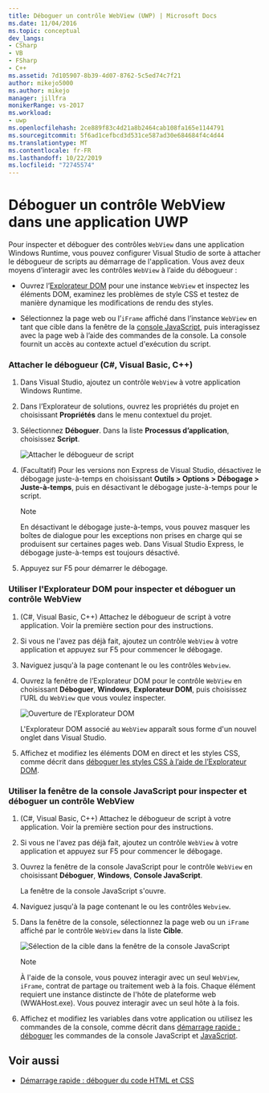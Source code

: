 ```yaml
---
title: Déboguer un contrôle WebView (UWP) | Microsoft Docs
ms.date: 11/04/2016
ms.topic: conceptual
dev_langs:
- CSharp
- VB
- FSharp
- C++
ms.assetid: 7d105907-8b39-4d07-8762-5c5ed74c7f21
author: mikejo5000
ms.author: mikejo
manager: jillfra
monikerRange: vs-2017
ms.workload:
- uwp
ms.openlocfilehash: 2ce889f83c4d21a8b2464cab108fa165e1144791
ms.sourcegitcommit: 5f6ad1cefbcd3d531ce587ad30e684684f4c4d44
ms.translationtype: MT
ms.contentlocale: fr-FR
ms.lasthandoff: 10/22/2019
ms.locfileid: "72745574"
---
```

# <a name="debug-a-webview-control-in-a-uwp-app"></a>Déboguer un contrôle WebView dans une application UWP

 Pour inspecter et déboguer des contrôles `WebView` dans une application Windows Runtime, vous pouvez configurer Visual Studio de sorte à attacher le débogueur de scripts au démarrage de l'application. Vous avez deux moyens d’interagir avec les contrôles `WebView` à l’aide du débogueur :

- Ouvrez l’[Explorateur DOM](../debugger/quickstart-debug-html-and-css.md) pour une instance `WebView` et inspectez les éléments DOM, examinez les problèmes de style CSS et testez de manière dynamique les modifications de rendu des styles.

- Sélectionnez la page web ou l’`iFrame` affiché dans l’instance `WebView` en tant que cible dans la fenêtre de la [console JavaScript](../debugger/javascript-console-commands.md?view=vs-2017), puis interagissez avec la page web à l’aide des commandes de la console. La console fournit un accès au contexte actuel d'exécution du script.

### <a name="attach-the-debugger-c-visual-basic-c"></a>Attacher le débogueur (C#, Visual Basic, C++)

1. Dans Visual Studio, ajoutez un contrôle `WebView` à votre application Windows Runtime.

2. Dans l’Explorateur de solutions, ouvrez les propriétés du projet en choisissant **Propriétés** dans le menu contextuel du projet.

3. Sélectionnez **Déboguer**. Dans la liste **Processus d’application**, choisissez **Script**.

     ![Attacher le débogueur de script](../debugger/media/js_dom_webview_script_debugger.png "JS_DOM_WebView_Script_Debugger")

4. (Facultatif) Pour les versions non Express de Visual Studio, désactivez le débogage juste-à-temps en choisissant **Outils > Options > Débogage > Juste-à-temps**, puis en désactivant le débogage juste-à-temps pour le script.

    > [!NOTE]
    > En désactivant le débogage juste-à-temps, vous pouvez masquer les boîtes de dialogue pour les exceptions non prises en charge qui se produisent sur certaines pages web. Dans Visual Studio Express, le débogage juste-à-temps est toujours désactivé.

5. Appuyez sur F5 pour démarrer le débogage.

### <a name="use-the-dom-explorer-to-inspect-and-debug-a-webview-control"></a>Utiliser l'Explorateur DOM pour inspecter et déboguer un contrôle WebView

1. (C#, Visual Basic, C++) Attachez le débogueur de script à votre application. Voir la première section pour des instructions.

2. Si vous ne l'avez pas déjà fait, ajoutez un contrôle `WebView` à votre application et appuyez sur F5 pour commencer le débogage.

3. Naviguez jusqu'à la page contenant le ou les contrôles `Webview`.

4. Ouvrez la fenêtre de l’Explorateur DOM pour le contrôle `WebView` en choisissant **Déboguer**, **Windows**, **Explorateur DOM**, puis choisissez l’URL du `WebView` que vous voulez inspecter.

     ![Ouverture de l’Explorateur DOM](../debugger/media/js_dom_webview.png "JS_DOM_WebView")

     L'Explorateur DOM associé au `WebView` apparaît sous forme d'un nouvel onglet dans Visual Studio.

5. Affichez et modifiez les éléments DOM en direct et les styles CSS, comme décrit dans [déboguer les styles CSS à l’aide de l’Explorateur DOM](/visualstudio/debugger/quickstart-debug-html-and-css).

### <a name="use-the-javascript-console-window-to-inspect-and-debug-a-webview-control"></a>Utiliser la fenêtre de la console JavaScript pour inspecter et déboguer un contrôle WebView

1. (C#, Visual Basic, C++) Attachez le débogueur de script à votre application. Voir la première section pour des instructions.

2. Si vous ne l'avez pas déjà fait, ajoutez un contrôle `WebView` à votre application et appuyez sur F5 pour commencer le débogage.

3. Ouvrez la fenêtre de la console JavaScript pour le contrôle `WebView` en choisissant **Déboguer**, **Windows**, **Console JavaScript**.

     La fenêtre de la console JavaScript s'ouvre.

4. Naviguez jusqu'à la page contenant le ou les contrôles `Webview`.

5. Dans la fenêtre de la console, sélectionnez la page web ou un `iFrame` affiché par le contrôle `WebView` dans la liste **Cible**.

     ![Sélection de la cible dans la fenêtre de la console JavaScript](../debugger/media/js_console_target.png "JS_Console_Target")

    > [!NOTE]
    > À l'aide de la console, vous pouvez interagir avec un seul `WebView`, `iFrame`, contrat de partage ou traitement web à la fois. Chaque élément requiert une instance distincte de l'hôte de plateforme web (WWAHost.exe). Vous pouvez interagir avec un seul hôte à la fois.

6. Affichez et modifiez les variables dans votre application ou utilisez les commandes de la console, comme décrit dans [démarrage rapide : déboguer](../debugger/quickstart-debug-javascript-using-the-console.md) les commandes de la console JavaScript et [JavaScript](../debugger/javascript-console-commands.md?view=vs-2017).

## <a name="see-also"></a>Voir aussi

- [Démarrage rapide : déboguer du code HTML et CSS](../debugger/quickstart-debug-html-and-css.md)